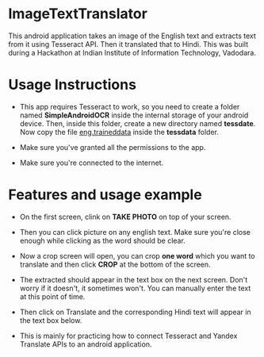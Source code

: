 # ImageTextTranslator

This android application takes an image of the English text and extracts text from it using Tesseract API. Then it translated that to Hindi. This was built during a Hackathon at Indian Institute of Information Technology, Vadodara.  


# Usage Instructions

- This app requires Tesseract to work, so you need to create a folder named **SimpleAndroidOCR** inside the internal storage of your android device. Then, inside this folder, create a new directory named **tessdate**. Now copy the file [eng.traineddata](https://github.com/tesseract-ocr/tessdata/blob/master/eng.traineddata) inside the **tessdata** folder.

- Make sure you've granted all the permissions to the app.

- Make sure you're connected to the internet.

# Features and usage example

- On the first screen, clink on **TAKE PHOTO** on top of your screen.

- Then you can click picture on any english text. Make sure you're close enough while clicking as the word should be clear.

- Now a crop screen will open, you can crop **one word** which you want to translate and then click **CROP** at the bottom of the screen.

- The extracted should appear in the text box on the next screen. Don't worry if it doesn't, it sometimes won't. You can manually enter the text at this point of time. 

- Then click on Translate and the corresponding Hindi text will appear in the text box below.

- This is mainly for practicing how to connect Tesseract and Yandex Translate APIs to an android application.
